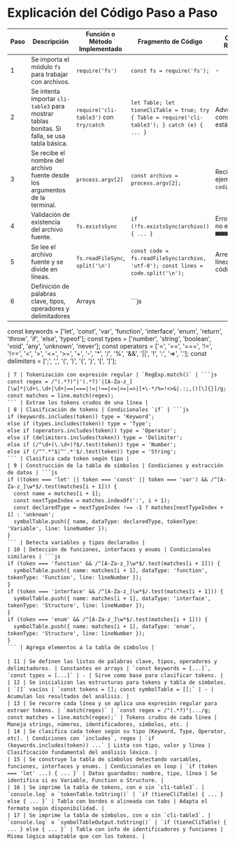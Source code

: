 # Explicación del Código Paso a Paso

| Paso | Descripción | Función o Método Implementado | Fragmento de Código | Captura / Resultado | Observaciones |
|------|-------------|-------------------------------|----------------------|----------------------|---------------|
| 1 | Se importa el módulo `fs` para trabajar con archivos. | `require('fs')` | `const fs = require('fs');` | - | Es necesario para leer el archivo fuente. |
| 2 | Se intenta importar `cli-table3` para mostrar tablas bonitas. Si falla, se usa tabla básica. | `require('cli-table3')` con `try/catch` | `let Table; let tieneCliTable = true; try { Table = require('cli-table3'); } catch (e) { ... }` | Advertencia en consola si no está instalado. | Permite flexibilidad y mejora la presentación. |
| 3 | Se recibe el nombre del archivo fuente desde los argumentos de la terminal. | `process.argv[2]` | `const archivo = process.argv[2];` | Recibe por ejemplo: `codigofuente.ts` | Si no se pasa o no existe, lanza error. |
| 4 | Validación de existencia del archivo fuente. | `fs.existsSync` | `if (!fs.existsSync(archivo)) { ... }` | Error: "Archivo no encontrado" ![Captura de tokens](./screenshots/1.png)     | Asegura que el archivo exista antes de continuar. |
| 5 | Se lee el archivo fuente y se divide en líneas. | `fs.readFileSync`, `split('\n')` | `const code = fs.readFileSync(archivo, 'utf-8'); const lines = code.split('\n');` | Arreglo de líneas de código. | Fundamental para recorrer el código línea por línea. |
| 6 | Definición de palabras clave, tipos, operadores y delimitadores | Arrays | ```js
const keywords = ['let', 'const', 'var', 'function', 'interface', 'enum', 'return', 'throw', 'if', 'else', 'typeof'];
const types = ['number', 'string', 'boolean', 'void', 'any', 'unknown', 'never'];
const operators = ['=', '==', '===', '!=', '!==', '<', '>', '<=', '>=', '+', '-', '*', '/', '%', '&&', '||', '!', ':', '=>', '.'];
const delimiters = [';', ',', '(', ')', '{', '}', '[', ']'];
``` | Utilizado para clasificar tokens |
| 7 | Tokenización con expresión regular | `RegExp.match()` | ```js
const regex = /"(.*?)"|'(.*?)'|[A-Za-z_][\w]*|\d+\.\d+|\d+|==|===|!=|!==|<=|>=|=>|[+\-*/%=!<>&|.:;,()[\]{}]/g;
const matches = line.match(regex);
``` | Extrae los tokens crudos de una línea |
| 8 | Clasificación de tokens | Condicionales `if` | ```js
if (keywords.includes(token)) type = 'Keyword';
else if (types.includes(token)) type = 'Type';
else if (operators.includes(token)) type = 'Operator';
else if (delimiters.includes(token)) type = 'Delimiter';
else if (/^\d+(\.\d+)?$/.test(token)) type = 'Number';
else if (/^".*"$|^'.*'$/.test(token)) type = 'String';
``` | Clasifica cada token según tipo |
| 9 | Construcción de la tabla de símbolos | Condiciones y extracción de datos | ```js
if ((token === 'let' || token === 'const' || token === 'var') && /^[A-Za-z_]\w*$/.test(matches[i + 1])) {
  const name = matches[i + 1];
  const nextTypeIndex = matches.indexOf(':', i + 1);
  const declaredType = nextTypeIndex !== -1 ? matches[nextTypeIndex + 1] : 'unknown';
  symbolTable.push({ name, dataType: declaredType, tokenType: 'Variable', line: lineNumber });
}
``` | Detecta variables y tipos declarados |
| 10 | Detección de funciones, interfaces y enums | Condicionales similares | ```js
if (token === 'function' && /^[A-Za-z_]\w*$/.test(matches[i + 1])) {
  symbolTable.push({ name: matches[i + 1], dataType: 'function', tokenType: 'Function', line: lineNumber });
}
if (token === 'interface' && /^[A-Za-z_]\w*$/.test(matches[i + 1])) {
  symbolTable.push({ name: matches[i + 1], dataType: 'interface', tokenType: 'Structure', line: lineNumber });
}
if (token === 'enum' && /^[A-Za-z_]\w*$/.test(matches[i + 1])) {
  symbolTable.push({ name: matches[i + 1], dataType: 'enum', tokenType: 'Structure', line: lineNumber });
}
``` | Agrega elementos a la tabla de símbolos |

| 11 | Se definen las listas de palabras clave, tipos, operadores y delimitadores. | Constantes en arrays | `const keywords = [...]`, `const types = [...]` | - | Sirve como base para clasificar tokens. |
| 12 | Se inicializan las estructuras para tokens y tabla de símbolos. | `[]` vacíos | `const tokens = []; const symbolTable = [];` | - | Acumulan los resultados del análisis. |
| 13 | Se recorre cada línea y se aplica una expresión regular para extraer tokens. | `match(regex)` | `const regex = /"(.*?)"|.../g; const matches = line.match(regex);` | Tokens crudos de cada línea | Maneja strings, números, identificadores, símbolos, etc. |
| 14 | Se clasifica cada token según su tipo (Keyword, Type, Operator, etc). | Condiciones con `includes`, regex | `if (keywords.includes(token)) ...` | Lista con tipo, valor y línea | Clasificación fundamental del análisis léxico. |
| 15 | Se construye la tabla de símbolos detectando variables, funciones, interfaces y enums. | Condicionales en loop | `if (token === 'let' ...) { ... }` | Datos guardados: nombre, tipo, línea | Se identifica si es Variable, Function o Structure. |
| 16 | Se imprime la tabla de tokens, con o sin `cli-table3`. | `console.log` o `tokenTable.toString()` | `if (tieneCliTable) { ... } else { ... }` | Tabla con bordes o alineada con tabs | Adapta el formato según disponibilidad. |
| 17 | Se imprime la tabla de símbolos, con o sin `cli-table3`. | `console.log` o `symbolTableOutput.toString()` | `if (tieneCliTable) { ... } else { ... }` | Tabla con info de identificadores y funciones | Misma lógica adaptable que con los tokens. |

